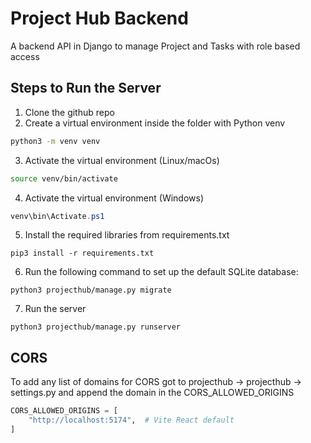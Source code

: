 # Project Hub Backend

A backend API in Django to manage Project and Tasks with role based access

## Steps to Run the Server

1. Clone the github repo
2. Create a virtual environment inside the folder with Python venv

```bash
python3 -m venv venv
```

3. Activate the virtual environment (Linux/macOs)

```bash
source venv/bin/activate
```
4.  Activate the virtual environment (Windows)
```powershell
venv\bin\Activate.ps1
```

5. Install the required libraries from requirements.txt

```console
pip3 install -r requirements.txt
```
6. Run the following command to set up the default SQLite database:

```console
python3 projecthub/manage.py migrate
```
7. Run the server
```console
python3 projecthub/manage.py runserver
```


## CORS

To add any list of domains for CORS got to projecthub -> projecthub -> settings.py and append the domain in the CORS_ALLOWED_ORIGINS

```python
CORS_ALLOWED_ORIGINS = [
    "http://localhost:5174",  # Vite React default
]
```

